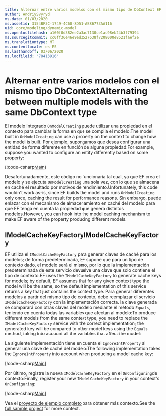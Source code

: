 ```yaml
---
title: Alternar entre varios modelos con el mismo tipo de DbContext EF Core
author: AndriySvyryd
ms.date: 01/03/2020
ms.assetid: 3154BF3C-1749-4C60-8D51-AE86773AA116
uid: core/modeling/dynamic-model
ms.openlocfilehash: a160f0d382ee2a3ac7130ce1ac98eb24b3f79394
ms.sourcegitcommit: cc0ff36e46e9ed3527638f7208000e8521faef2e
ms.translationtype: MT
ms.contentlocale: es-ES
ms.lasthandoff: 03/06/2020
ms.locfileid: "78413916"
---
```

# <a name="alternating-between-multiple-models-with-the-same-dbcontext-type"></a><span data-ttu-id="af8a7-102">Alternar entre varios modelos con el mismo tipo DbContext</span><span class="sxs-lookup"><span data-stu-id="af8a7-102">Alternating between multiple models with the same DbContext type</span></span>

<span data-ttu-id="af8a7-103">El modelo integrado `OnModelCreating` puede utilizar una propiedad en el contexto para cambiar la forma en que se compila el modelo.</span><span class="sxs-lookup"><span data-stu-id="af8a7-103">The model built in `OnModelCreating` can use a property on the context to change how the model is built.</span></span> <span data-ttu-id="af8a7-104">Por ejemplo, supongamos que desea configurar una entidad de forma diferente en función de alguna propiedad:</span><span class="sxs-lookup"><span data-stu-id="af8a7-104">For example, suppose you wanted to configure an entity differently based on some property:</span></span>

[!code-csharp[Main](../../../samples/core/Modeling/DynamicModel/DynamicContext.cs?name=OnModelCreating)]

<span data-ttu-id="af8a7-105">Desafortunadamente, este código no funcionaría tal cual, ya que EF crea el modelo y se ejecuta `OnModelCreating` una sola vez, con lo que se almacena en caché el resultado por motivos de rendimiento.</span><span class="sxs-lookup"><span data-stu-id="af8a7-105">Unfortunately, this code wouldn't work as-is, since EF builds the model and runs `OnModelCreating` only once, caching the result for performance reasons.</span></span> <span data-ttu-id="af8a7-106">Sin embargo, puede enlazar con el mecanismo de almacenamiento en caché del modelo para que EF tenga en cuenta la propiedad que genera distintos modelos.</span><span class="sxs-lookup"><span data-stu-id="af8a7-106">However, you can hook into the model caching mechanism to make EF aware of the property producing different models.</span></span>

## <a name="imodelcachekeyfactory"></a><span data-ttu-id="af8a7-107">IModelCacheKeyFactory</span><span class="sxs-lookup"><span data-stu-id="af8a7-107">IModelCacheKeyFactory</span></span>

<span data-ttu-id="af8a7-108">EF utiliza el `IModelCacheKeyFactory` para generar claves de caché para los modelos; de forma predeterminada, EF supone que para un tipo de contexto dado, el modelo será el mismo, por lo que la implementación predeterminada de este servicio devuelve una clave que solo contiene el tipo de contexto.</span><span class="sxs-lookup"><span data-stu-id="af8a7-108">EF uses the `IModelCacheKeyFactory` to generate cache keys for models; by default, EF assumes that for any given context type the model will be the same, so the default implementation of this service returns a key that just contains the context type.</span></span> <span data-ttu-id="af8a7-109">Para generar diferentes modelos a partir del mismo tipo de contexto, debe reemplazar el servicio `IModelCacheKeyFactory` con la implementación correcta. la clave generada se comparará con otras claves del modelo mediante el método `Equals`, teniendo en cuenta todas las variables que afectan al modelo:</span><span class="sxs-lookup"><span data-stu-id="af8a7-109">To produce different models from the same context type, you need to replace the `IModelCacheKeyFactory` service with the correct  implementation; the generated key will be compared to other model keys using the `Equals` method, taking into account all the variables that affect the model:</span></span>

<span data-ttu-id="af8a7-110">La siguiente implementación tiene en cuenta el `IgnoreIntProperty` al generar una clave de caché del modelo:</span><span class="sxs-lookup"><span data-stu-id="af8a7-110">The following implementation takes the `IgnoreIntProperty` into account when producing a model cache key:</span></span>

[!code-csharp[Main](../../../samples/core/Modeling/DynamicModel/DynamicModelCacheKeyFactory.cs?name=DynamicModel)]

<span data-ttu-id="af8a7-111">Por último, registre la nueva `IModelCacheKeyFactory` en el `OnConfiguring`de contexto:</span><span class="sxs-lookup"><span data-stu-id="af8a7-111">Finally, register your new `IModelCacheKeyFactory` in your context's `OnConfiguring`:</span></span>

[!code-csharp[Main](../../../samples/core/Modeling/DynamicModel/DynamicContext.cs?name=OnConfiguring)]

<span data-ttu-id="af8a7-112">Vea el [proyecto de ejemplo completo](https://github.com/dotnet/EntityFramework.Docs/tree/master/samples/core/Modeling/DynamicModel) para obtener más contexto.</span><span class="sxs-lookup"><span data-stu-id="af8a7-112">See the [full sample project](https://github.com/dotnet/EntityFramework.Docs/tree/master/samples/core/Modeling/DynamicModel) for more context.</span></span>
